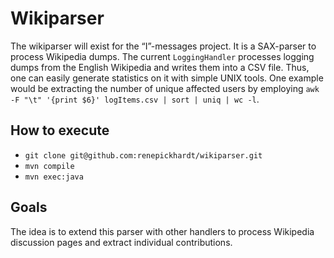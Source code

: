 # Wikiparser
The wikiparser will exist for the “I”-messages project. It is a SAX-parser to process Wikipedia dumps. The current `LoggingHandler` processes logging dumps from the English Wikipedia and writes them into a CSV file. Thus, one can easily generate statistics on it with simple UNIX tools. One example would be extracting the number of unique affected users by employing ```awk -F "\t" '{print $6}' logItems.csv | sort | uniq | wc -l```.

## How to execute
* ```git clone git@github.com:renepickhardt/wikiparser.git```
* ```mvn compile```
* ```mvn exec:java```

## Goals 
The idea is to extend this parser with other handlers to process Wikipedia discussion pages and extract individual contributions.
